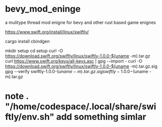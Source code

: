 # bevy_mod_eninge
a mulitype thread mod enigne for bevy and other rust based game enignes



https://www.swift.org/install/linux/swiftly/



cargo install cbindgen


mkdir setup
cd setup
curl -O https://download.swift.org/swiftly/linux/swiftly-1.0.0-$(uname -m).tar.gz
curl https://www.swift.org/keys/all-keys.asc | gpg --import -
curl -O https://download.swift.org/swiftly/linux/swiftly-1.0.0-$(uname -m).tar.gz.sig
gpg --verify swiftly-1.0.0-$(uname -m).tar.gz.sig swiftly-1.0.0-$(uname -m).tar.gz

# note . "/home/codespace/.local/share/swiftly/env.sh" add something simlar 
